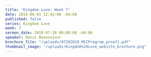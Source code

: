 ```yaml
---
title: 'Kingdom Love: Week 7'
date: 2019-08-01 12:42:00 -04:00
published: false
series: Kingdom Love
week: 7
sermon_date: 2019-07-28 00:00:00 -04:00
speaker: Denis Beausejour
brochure_file: "/uploads/07282019_MCCProgram_proof1.pdf"
thumbnail_image: "/uploads/Kingdom%20Love_website_brochure.png"
---
```


